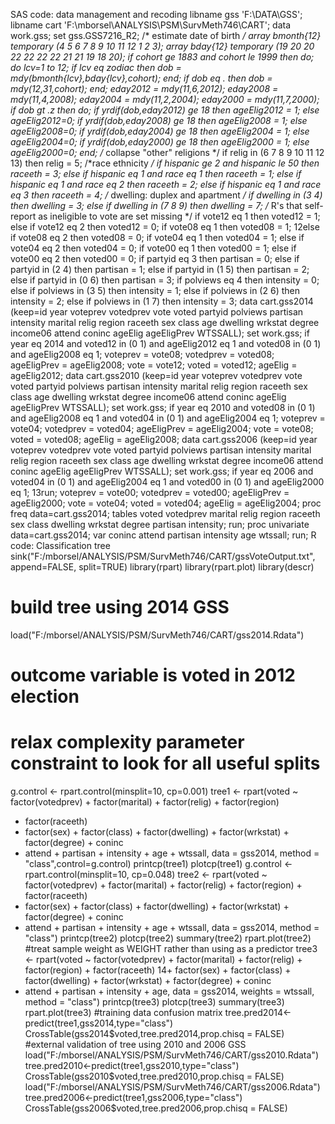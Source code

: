 SAS code: data management and recoding
libname gss 'F:\DATA\GSS';
libname cart 'F:\mborsel\ANALYSIS\PSM\SurvMeth746\CART';
data work.gss;
set gss.GSS7216_R2;
/* estimate date of birth */
array bmonth{12} _temporary_ (4 5 6 7 8 9 10 11 12 1 2 3);
array bday{12} _temporary_ (19 20 20 22 22 22 22 21 21 19 18 20);
if cohort ge 1883 and cohort le 1999 then do;
do lcv=1 to 12;
if lcv eq zodiac then dob = mdy(bmonth{lcv},bday{lcv},cohort);
end;
if dob eq . then dob = mdy(12,31,cohort);
end;
eday2012 = mdy(11,6,2012);
eday2008 = mdy(11,4,2008);
eday2004 = mdy(11,2,2004);
eday2000 = mdy(11,7,2000);
if dob gt .z then do;
if yrdif(dob,eday2012) ge 18 then ageElig2012 = 1; else ageElig2012=0;
if yrdif(dob,eday2008) ge 18 then ageElig2008 = 1; else ageElig2008=0;
if yrdif(dob,eday2004) ge 18 then ageElig2004 = 1; else ageElig2004=0;
if yrdif(dob,eday2000) ge 18 then ageElig2000 = 1; else ageElig2000=0;
end;
/* collapse "other" religions */
if relig in (6 7 8 9 10 11 12 13) then relig = 5;
/*race ethnicity */
if hispanic ge 2 and hispanic le 50 then raceeth = 3;
else if hispanic eq 1 and race eq 1 then raceeth = 1;
else if hispanic eq 1 and race eq 2 then raceeth = 2;
else if hispanic eq 1 and race eq 3 then raceeth = 4;
/* dwelling: duplex and apartment */
if dwelling in (3 4) then dwelling = 3;
else if dwelling in (7 8 9) then dwelling = 7;
/* R's that self-report as ineligible to vote are set missing */
if vote12 eq 1 then voted12 = 1;
else if vote12 eq 2 then voted12 = 0;
if vote08 eq 1 then voted08 = 1;
12else if vote08 eq 2 then voted08 = 0;
if vote04 eq 1 then voted04 = 1;
else if vote04 eq 2 then voted04 = 0;
if vote00 eq 1 then voted00 = 1;
else if vote00 eq 2 then voted00 = 0;
if partyid eq 3 then partisan = 0;
else if partyid in (2 4) then partisan = 1;
else if partyid in (1 5) then partisan = 2;
else if partyid in (0 6) then partisan = 3;
if polviews eq 4 then intensity = 0;
else if polviews in (3 5) then intensity = 1;
else if polviews in (2 6) then intensity = 2;
else if polviews in (1 7) then intensity = 3;
data cart.gss2014 (keep=id year voteprev votedprev vote voted partyid polviews partisan intensity
marital relig region raceeth sex class age dwelling wrkstat degree income06 attend coninc
ageElig ageEligPrev WTSSALL);
set work.gss;
if year eq 2014 and voted12 in (0 1) and ageElig2012 eq 1 and voted08 in (0 1) and
ageElig2008 eq 1;
voteprev = vote08;
votedprev = voted08;
ageEligPrev = ageElig2008;
vote = vote12;
voted = voted12;
ageElig = ageElig2012;
data cart.gss2010 (keep=id year voteprev votedprev vote voted partyid polviews partisan intensity
marital relig region raceeth sex class age dwelling wrkstat degree income06 attend coninc
ageElig ageEligPrev WTSSALL);
set work.gss;
if year eq 2010 and voted08 in (0 1) and ageElig2008 eq 1 and voted04 in (0 1) and
ageElig2004 eq 1;
voteprev = vote04;
votedprev = voted04;
ageEligPrev = ageElig2004;
vote = vote08;
voted = voted08;
ageElig = ageElig2008;
data cart.gss2006 (keep=id year voteprev votedprev vote voted partyid polviews partisan intensity
marital relig region raceeth sex class age dwelling wrkstat degree income06 attend coninc ageElig
ageEligPrev WTSSALL);
set work.gss;
if year eq 2006 and voted04 in (0 1) and ageElig2004 eq 1 and voted00 in (0 1) and ageElig2000 eq 1;
13run;
voteprev = vote00;
votedprev = voted00;
ageEligPrev = ageElig2000;
vote = vote04;
voted = voted04;
ageElig = ageElig2004;
proc freq data=cart.gss2014;
tables voted votedprev marital relig region raceeth sex class dwelling wrkstat degree partisan intensity;
run;
proc univariate data=cart.gss2014;
var coninc attend partisan intensity age wtssall;
run;
R code: Classification tree
sink("F:/mborsel/ANALYSIS/PSM/SurvMeth746/CART/gssVoteOutput.txt", append=FALSE,
split=TRUE)
library(rpart)
library(rpart.plot)
library(descr)
# build tree using 2014 GSS
load("F:/mborsel/ANALYSIS/PSM/SurvMeth746/CART/gss2014.Rdata")
# outcome variable is voted in 2012 election
# relax complexity parameter constraint to look for all useful splits
g.control <- rpart.control(minsplit=10, cp=0.001)
tree1 <- rpart(voted ~ factor(votedprev) + factor(marital) + factor(relig) + factor(region)
+ factor(raceeth)
+ factor(sex) + factor(class) + factor(dwelling) + factor(wrkstat) + factor(degree) + coninc
+ attend + partisan + intensity + age + wtssall, data = gss2014, method =
"class",control=g.control)
printcp(tree1)
plotcp(tree1)
g.control <- rpart.control(minsplit=10, cp=0.048)
tree2 <- rpart(voted ~ factor(votedprev) + factor(marital) + factor(relig) + factor(region) + factor(raceeth)
+ factor(sex) + factor(class) + factor(dwelling) + factor(wrkstat) + factor(degree) + coninc
+ attend + partisan + intensity + age + wtssall, data = gss2014, method = "class")
printcp(tree2)
plotcp(tree2)
summary(tree2)
rpart.plot(tree2)
#treat sample weight as WEIGHT rather than using as a predictor
tree3 <- rpart(voted ~ factor(votedprev) + factor(marital) + factor(relig) + factor(region) + factor(raceeth)
14+ factor(sex) + factor(class) + factor(dwelling) + factor(wrkstat) + factor(degree) + coninc
+ attend + partisan + intensity + age, data = gss2014, weights = wtssall, method = "class")
printcp(tree3)
plotcp(tree3)
summary(tree3)
rpart.plot(tree3)
#training data confusion matrix
tree.pred2014<-predict(tree1,gss2014,type="class")
CrossTable(gss2014$voted,tree.pred2014,prop.chisq = FALSE)
#external validation of tree using 2010 and 2006 GSS
load("F:/mborsel/ANALYSIS/PSM/SurvMeth746/CART/gss2010.Rdata")
tree.pred2010<-predict(tree1,gss2010,type="class")
CrossTable(gss2010$voted,tree.pred2010,prop.chisq = FALSE)
load("F:/mborsel/ANALYSIS/PSM/SurvMeth746/CART/gss2006.Rdata")
tree.pred2006<-predict(tree1,gss2006,type="class")
CrossTable(gss2006$voted,tree.pred2006,prop.chisq = FALSE)
